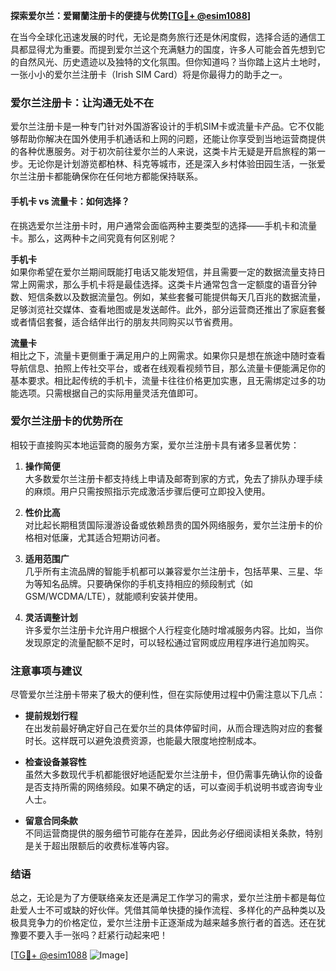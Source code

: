 **探索爱尔兰：爱爾蘭注册卡的便捷与优势[[TG💪+ @esim1088](https://t.me/s/esim1088)]**

在当今全球化迅速发展的时代，无论是商务旅行还是休闲度假，选择合适的通信工具都显得尤为重要。而提到爱尔兰这个充满魅力的国度，许多人可能会首先想到它的自然风光、历史遗迹以及独特的文化氛围。但你知道吗？当你踏上这片土地时，一张小小的爱尔兰注册卡（Irish SIM Card）将是你最得力的助手之一。

### 爱尔兰注册卡：让沟通无处不在

爱尔兰注册卡是一种专门针对外国游客设计的手机SIM卡或流量卡产品。它不仅能够帮助你解决在国外使用手机通话和上网的问题，还能让你享受到当地运营商提供的各种优惠服务。对于初次前往爱尔兰的人来说，这类卡片无疑是开启旅程的第一步。无论你是计划游览都柏林、科克等城市，还是深入乡村体验田园生活，一张爱尔兰注册卡都能确保你在任何地方都能保持联系。

#### 手机卡 vs 流量卡：如何选择？

在挑选爱尔兰注册卡时，用户通常会面临两种主要类型的选择——手机卡和流量卡。那么，这两种卡之间究竟有何区别呢？

**手机卡**  
如果你希望在爱尔兰期间既能打电话又能发短信，并且需要一定的数据流量支持日常上网需求，那么手机卡将是最佳选择。这类卡片通常包含一定额度的语音分钟数、短信条数以及数据流量包。例如，某些套餐可能提供每天几百兆的数据流量，足够浏览社交媒体、查看地图或是发送邮件。此外，部分运营商还推出了家庭套餐或者情侣套餐，适合结伴出行的朋友共同购买以节省费用。

**流量卡**  
相比之下，流量卡更侧重于满足用户的上网需求。如果你只是想在旅途中随时查看导航信息、拍照上传社交平台，或者在线观看视频节目，那么流量卡便能满足你的基本要求。相比起传统的手机卡，流量卡往往价格更加实惠，且无需绑定过多的功能选项。只需根据自己的实际用量灵活充值即可。

### 爱尔兰注册卡的优势所在

相较于直接购买本地运营商的服务方案，爱尔兰注册卡具有诸多显著优势：

1. **操作简便**  
   大多数爱尔兰注册卡都支持线上申请及邮寄到家的方式，免去了排队办理手续的麻烦。用户只需按照指示完成激活步骤后便可立即投入使用。
   
2. **性价比高**  
   对比起长期租赁国际漫游设备或依赖昂贵的国外网络服务，爱尔兰注册卡的价格相对低廉，尤其适合短期访问者。
   
3. **适用范围广**  
   几乎所有主流品牌的智能手机都可以兼容爱尔兰注册卡，包括苹果、三星、华为等知名品牌。只要确保你的手机支持相应的频段制式（如GSM/WCDMA/LTE），就能顺利安装并使用。

4. **灵活调整计划**  
   许多爱尔兰注册卡允许用户根据个人行程变化随时增减服务内容。比如，当你发现原定的流量配额不足时，可以轻松通过官网或应用程序进行追加购买。

### 注意事项与建议

尽管爱尔兰注册卡带来了极大的便利性，但在实际使用过程中仍需注意以下几点：

- **提前规划行程**  
  在出发前最好确定好自己在爱尔兰的具体停留时间，从而合理选购对应的套餐时长。这样既可以避免浪费资源，也能最大限度地控制成本。
  
- **检查设备兼容性**  
  虽然大多数现代手机都能很好地适配爱尔兰注册卡，但仍需事先确认你的设备是否支持所需的网络频段。如果不确定的话，可以查阅手机说明书或咨询专业人士。
  
- **留意合同条款**  
  不同运营商提供的服务细节可能存在差异，因此务必仔细阅读相关条款，特别是关于超出限额后的收费标准等内容。

### 结语

总之，无论是为了方便联络亲友还是满足工作学习的需求，爱尔兰注册卡都是每位赴爱人士不可或缺的好伙伴。凭借其简单快捷的操作流程、多样化的产品种类以及极具竞争力的价格定位，爱尔兰注册卡正逐渐成为越来越多旅行者的首选。还在犹豫要不要入手一张吗？赶紧行动起来吧！

[[TG💪+ @esim1088](https://t.me/s/esim1088) ![Image](https://i.postimg.cc/4NQfJmqS/Snipaste-2025-05-13-00-14-12.png)]